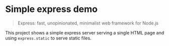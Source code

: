 # Simple express demo

> Express: fast, unopinionated, minimalist web framework for Node.js

This project shows a simple express server serving a single HTML page and using `express.static` to serve static files.
